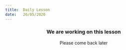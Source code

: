 ```yaml
---
title:  Daily Lesson
date:   26/05/2020
---
```


### <center>We are working on this lesson</center>
<center>Please come back later</center>